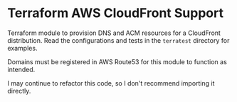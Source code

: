 # Terraform AWS CloudFront Support
Terraform module to provision DNS and ACM resources for a CloudFront distribution. Read the configurations and tests in the `terratest` directory for examples.

Domains must be registered in AWS Route53 for this module to function as intended.

I may continue to refactor this code, so I don't recommend importing it directly.